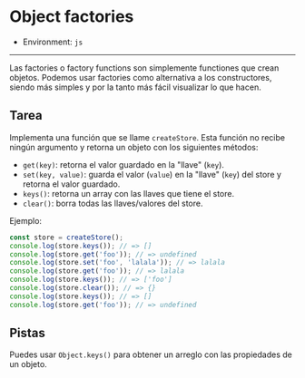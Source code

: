 # Object factories

* Environment: `js`

***
Las factories o factory functions son simplemente functiones que crean objetos.
Podemos usar factories como alternativa a los constructores, siendo más simples
y por la tanto más fácil visualizar lo que hacen.

## Tarea

Implementa una función que se llame `createStore`. Esta función no recibe ningún
argumento y retorna un objeto con los siguientes métodos:

* `get(key)`: retorna el valor guardado en la "llave" (`key`).
* `set(key, value)`: guarda el valor (`value`) en la "llave" (`key`) del store y
    retorna el valor guardado.
* `keys()`: retorna un array con las llaves que tiene el store.
* `clear()`: borra todas las llaves/valores del store.

Ejemplo:

```js
const store = createStore();
console.log(store.keys()); // => []
console.log(store.get('foo')); // => undefined
console.log(store.set('foo', 'lalala')); // => lalala
console.log(store.get('foo')); // => lalala
console.log(store.keys()); // => ['foo']
console.log(store.clear()); // => {}
console.log(store.keys()); // => []
console.log(store.get('foo')); // => undefined
```

## Pistas

Puedes usar `Object.keys()` para obtener un arreglo con las propiedades de un
objeto.
